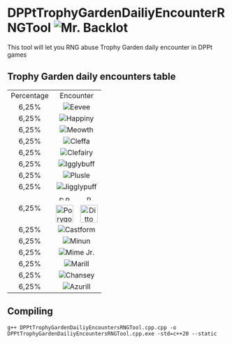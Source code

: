 # DPPtTrophyGardenDailiyEncounterRNGTool ![Mr. Backlot](https://github.com/Real96/DPPtTrophyGardenDailiyEncounterRNGTool/assets/20956021/06d173e6-95aa-480b-84c6-b5de8358505e)

This tool will let you RNG abuse Trophy Garden daily encounter in DPPt games

## Trophy Garden daily encounters table
<table>
  <tr align="center">
    <td>Percentage</td>
    <td colspan="2">Encounter</td>
  </tr>
  <tr align="center">
    <td>6,25%</td>
    <td colspan="2"><img src="https://github.com/PokeAPI/sprites/blob/master/sprites/pokemon/versions/generation-viii/icons/133.png" title="Eevee"></td>
  </tr>
  <tr align="center">
    <td>6,25%</td>
    <td colspan="2"><img src="https://github.com/PokeAPI/sprites/blob/master/sprites/pokemon/versions/generation-viii/icons/440.png" title="Happiny"></td>
  </tr>
  <tr align="center">
    <td>6,25%</td>
    <td colspan="2"><img src="https://github.com/PokeAPI/sprites/blob/master/sprites/pokemon/versions/generation-viii/icons/52.png" title="Meowth"></td>
  </tr>
  <tr align="center">
    <td>6,25%</td>
    <td colspan="2"><img src="https://github.com/PokeAPI/sprites/blob/master/sprites/pokemon/versions/generation-viii/icons/173.png" title="Cleffa"></td>
  </tr>
  <tr align="center">
    <td>6,25%</td>
    <td colspan="2"><img src="https://github.com/PokeAPI/sprites/blob/master/sprites/pokemon/versions/generation-viii/icons/35.png" title="Clefairy"></td>
  </tr>
  <tr align="center">
    <td>6,25%</td>
    <td colspan="2"><img src="https://github.com/PokeAPI/sprites/blob/master/sprites/pokemon/versions/generation-viii/icons/174.png" title="Igglybuff"></td>
  </tr>
  <tr align="center">
    <td>6,25%</td>
    <td colspan="2"><img src="https://github.com/PokeAPI/sprites/blob/master/sprites/pokemon/versions/generation-viii/icons/311.png" title="Plusle"></td>
  </tr>
  <tr align="center">
    <td>6,25%</td>
    <td colspan="2"><img src="https://github.com/PokeAPI/sprites/blob/master/sprites/pokemon/versions/generation-viii/icons/39.png" title="Jigglypuff"></td>
  </tr>
  <tr align="center">
    <td rowspan="2">6,25%</td>
    <td><img src="https://github.com/Real96/DPPtHoneyTreeRNGTool/assets/20956021/cae6e50d-5d3b-4beb-bdea-c3bdfae8940a" title="D" height="10">
    <img src="https://github.com/Real96/DPPtHoneyTreeRNGTool/assets/20956021/bbe51f0e-417c-4359-b1c6-3e2e36a4798a" title="P" height="10"></td>
    <td><img src="https://github.com/Real96/DPPtHoneyTreeRNGTool/assets/20956021/a5509f23-652f-4433-90f8-d97b7881802b" title="Pt" height="10"></td>
  </tr>
  <tr align="center">
    <td><img src="https://github.com/PokeAPI/sprites/blob/master/sprites/pokemon/versions/generation-viii/icons/137.png" title="Porygon" height="40"></td>
    <td><img src="https://github.com/PokeAPI/sprites/blob/master/sprites/pokemon/versions/generation-viii/icons/132.png" title="Ditto" height="40"></td>
  </tr>
  <tr align="center">
    <td>6,25%</td>
    <td colspan="2"><img src="https://github.com/PokeAPI/sprites/blob/master/sprites/pokemon/versions/generation-viii/icons/351.png" title="Castform"></td>
  </tr>
  <tr align="center">
    <td>6,25%</td>
    <td colspan="2"><img src="https://github.com/PokeAPI/sprites/blob/master/sprites/pokemon/versions/generation-viii/icons/312.png" title="Minun"></td>
  </tr>
  <tr align="center">
    <td>6,25%</td>
    <td colspan="2"><img src="https://github.com/PokeAPI/sprites/blob/master/sprites/pokemon/versions/generation-viii/icons/439.png" title="Mime Jr."></td>
  </tr>
  <tr align="center">
    <td>6,25%</td>
    <td colspan="2"><img src="https://github.com/PokeAPI/sprites/blob/master/sprites/pokemon/versions/generation-viii/icons/183.png" title="Marill"></td>
  </tr>
  <tr align="center">
    <td>6,25%</td>
    <td colspan="2"><img src="https://github.com/PokeAPI/sprites/blob/master/sprites/pokemon/versions/generation-viii/icons/113.png" title="Chansey"></td>
  </tr>
  <tr align="center">
    <td>6,25%</td>
    <td colspan="2"><img src="https://github.com/PokeAPI/sprites/blob/master/sprites/pokemon/versions/generation-viii/icons/298.png" title="Azurill"></td>
  </tr>
</table>

## Compiling
```
g++ DPPtTrophyGardenDailiyEncountersRNGTool.cpp.cpp -o DPPtTrophyGardenDailiyEncountersRNGTool.cpp.exe -std=c++20 --static
```
